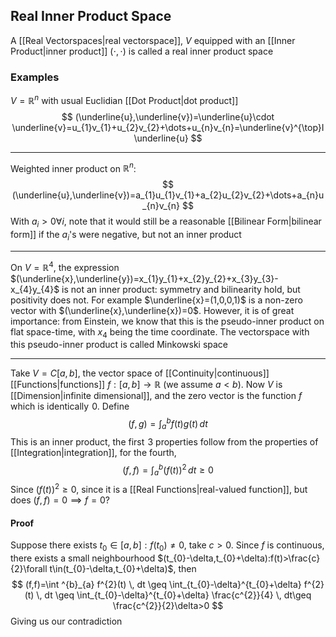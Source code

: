 ## Real Inner Product Space
A [[Real Vectorspaces|real vectorspace]], $V$ equipped with an [[Inner Product|inner product]] $(\cdot,\cdot)$ is called a real inner product space
### Examples
$V=\mathbb{R}^{n}$ with usual Euclidian [[Dot Product|dot product]]
$$
(\underline{u},\underline{v})=\underline{u}\cdot \underline{v}=u_{1}v_{1}+u_{2}v_{2}+\dots+u_{n}v_{n}=\underline{v}^{\top}I\underline{u}
$$
___
Weighted inner product on $\mathbb{R}^{n}$:
$$
(\underline{u},\underline{v})=a_{1}u_{1}v_{1}+a_{2}u_{2}v_{2}+\dots+a_{n}u_{n}v_{n}
$$
With $a_{i}>0\forall i$, note that it would still be a reasonable [[Bilinear Form|bilinear form]] if the $a_{i}$'s were negative, but not an inner product
___
On $V=\mathbb{R}^{4}$, the expression $(\underline{x},\underline{y})=x_{1}y_{1}+x_{2}y_{2}+x_{3}y_{3}-x_{4}y_{4}$ is not an inner product: symmetry and bilinearity hold, but positivity does not. For example $\underline{x}=(1,0,0,1)$ is a non-zero vector with $(\underline{x},\underline{x})=0$. However, it is of great importance: from Einstein, we know that this is the pseudo-inner product on flat space-time, with $x_{4}$ being the time coordinate. The vectorspace with this pseudo-inner product is called Minkowski space
___
Take $V=C[a,b]$, the vector space of [[Continuity|continuous]] [[Functions|functions]] $f:[a,b]\to \mathbb{R}$ (we assume $a<b$). Now $V$ is [[Dimension|infinite dimensional]], and the zero vector is the function $f$ which is identically $\hspace{0pt}0$. Define
$$
(f,g)=\int ^{b}_{a}f(t)g(t)  \, dt
$$
This is an inner product, the first $\hspace{0pt}3$ properties follow from the properties of [[Integration|integration]], for the fourth,
$$
(f,f)=\int ^{b}_{a} (f(t))^{2} \, dt \geq 0
$$
Since $(f(t))^{2}\geq 0$, since it is a [[Real Functions|real-valued function]], but does $(f,f)=0\implies f=0$?
#### Proof
Suppose there exists $t_{0}\in[a,b]:f(t_{0})\neq 0$, take $c>0$. Since $f$ is continuous, there exists a small neighbourhood $(t_{0}-\delta,t_{0}+\delta):f(t)>\frac{c}{2}\forall t\in(t_{0}-\delta,t_{0}+\delta)$, then
$$
(f,f)=\int ^{b}_{a} f^{2}(t) \, dt \geq \int_{t_{0}-\delta}^{t_{0}+\delta} f^{2}(t) \, dt \geq \int_{t_{0}-\delta}^{t_{0}+\delta} \frac{c^{2}}{4} \, dt\geq \frac{c^{2}}{2}\delta>0 
$$
Giving us our contradiction
